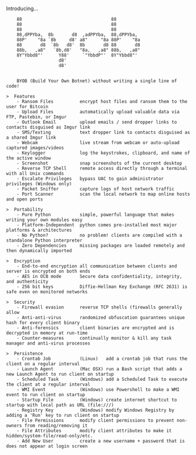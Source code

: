 

Introducing...


        88                                  88           
        88                                  88           
        88                                  88           
        88,dPPYba,  8b       d8  ,adPPYba,  88,dPPYba,   
        88P'    "8a `8b     d8' a8"     "8a 88P'    "8a  
        88       d8  `8b   d8'  8b       d8 88       d8  
        88b,   ,a8"   `8b,d8'   "8a,   ,a8" 88b,   ,a8"  
        8Y"Ybbd8"'      Y88'     `"YbbdP"'  8Y"Ybbd8"'   
                        d8'                              
                        d8'             


        BYOB (Build Your Own Botnet) without writing a single line of code!

    >  Features
        - Ransom Files			encrypt host files and ransom them to the user for Bitcoin
        - Upload Files			automatically upload valuable data via FTP, Pastebin, or Imgur
        - Outlook Email			upload emails / send dropper links to contacts disguised as Imgur link
        - SMS/Texting			text dropper link to contacts disguised as a shared Imgur link
        - Webcam				live stream from webcam or auto-upload captured images/videos
        - Keylogger				log the keystrokes, clipboard, and name of the active window	
        - Screenshot			snap screenshots of the current desktop				
        - Reverse TCP Shell		remote access directly through a terminal with all Unix commands			
        - Escalate Privileges	bypass UAC to gain administrator privileges (Windows only)	
        - Packet Sniffer		capture logs of host network traffic
        - Port Scanner			scan the local network to map online hosts and open ports
    
    >  Portability
        - Pure Python			simple, powerful language that makes writing your own modules easy
        - Platform-Independent  python comes pre-installed most major platforms & architectures 
        - No Python?			no problem! clients are compiled with a standalone Python interpreter
        - Zero Dependencies		missing packages are loaded remotely and then dynamically imported

    >  Encryption
        - End-to-end encryption	all communication between clients and server is encrypted on both ends
        - AES in OCB mode		Secure data confidentiality, integrity, and authenticity
        - 256 bit keys			Diffie-Hellman Key Exchange (RFC 2631) is safe even on monitored networks

    >  Security
        - Firewall evasion		reverse TCP shells (firewalls generally allow
        - Anti-anti-virus		randomized obfuscation guarantees unique hash for every client binary
        - Anti-forensics		client binaries are encrypted and is decrypted in memory at run-time
        - Counter-measures		continually monitor & kill any task manager and anti-virus processes

    >  Persistence
        - Crontab Job			(Linux)   add a crontab job that runs the client on a regular interval					
        - Launch Agent			(Mac OSX) run a Bash script that adds a new Launch Agent to run client on startup		
        - Scheduled Task 		(Windows) add a Scheduled Task to execute the client at a regular interval				
        - WMI Event 			(Windows) use Powershell to make a WMI event to run client on startup						
        - Startup File 			(Windows) create internet shortcut to startup with local path as URL (file:///)		
        - Registry Key 			(Windows) modify Windows Registry by adding a 'Run' key to run client on startup	
        - File Permissions		modify client permissions to prevent non-owners from reading/removing it
        - File Attributes		modify client attributes to make it hidden/system-file/read-only/etc.
        - Add New User			create a new username + password that is does not appear at login screen
